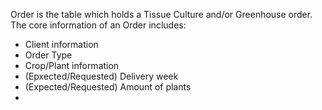 Order is the table which holds a Tissue Culture and/or Greenhouse order.
The core information of an Order includes:
- Client information
- Order Type
- Crop/Plant information
- (Epxected/Requested) Delivery week
- (Expected/Requested) Amount of plants
- 